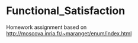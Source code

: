 Functional_Satisfaction
=======================

Homework assignment based on http://moscova.inria.fr/~maranget/enum/index.html
